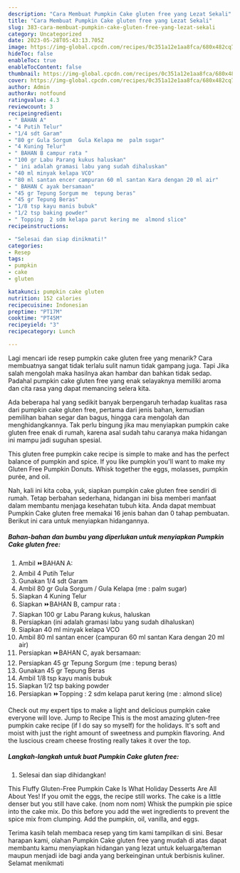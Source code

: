 ```yaml
---
description: "Cara Membuat Pumpkin Cake gluten free yang Lezat Sekali"
title: "Cara Membuat Pumpkin Cake gluten free yang Lezat Sekali"
slug: 383-cara-membuat-pumpkin-cake-gluten-free-yang-lezat-sekali
category: Uncategorized
date: 2023-05-28T05:43:13.705Z
image: https://img-global.cpcdn.com/recipes/0c351a12e1aa8fca/680x482cq70/pumpkin-cake-gluten-free-foto-resep-utama.jpg
hideToc: false
enableToc: true
enableTocContent: false
thumbnail: https://img-global.cpcdn.com/recipes/0c351a12e1aa8fca/680x482cq70/pumpkin-cake-gluten-free-foto-resep-utama.jpg
cover: https://img-global.cpcdn.com/recipes/0c351a12e1aa8fca/680x482cq70/pumpkin-cake-gluten-free-foto-resep-utama.jpg
author: Admin
authorAv: notfound
ratingvalue: 4.3
reviewcount: 3
recipeingredient:
- " BAHAN A"
- "4 Putih Telur"
- "1/4 sdt Garam"
- "80 gr Gula Sorgum  Gula Kelapa me  palm sugar"
- "4 Kuning Telur"
- " BAHAN B campur rata "
- "100 gr Labu Parang kukus haluskan"
- " ini adalah gramasi labu yang sudah dihaluskan"
- "40 ml minyak kelapa VCO"
- "80 ml santan encer campuran 60 ml santan Kara dengan 20 ml air"
- " BAHAN C ayak bersamaan"
- "45 gr Tepung Sorgum me  tepung beras"
- "45 gr Tepung Beras"
- "1/8 tsp kayu manis bubuk"
- "1/2 tsp baking powder"
- " Topping  2 sdm kelapa parut kering me  almond slice"
recipeinstructions:

- "Selesai dan siap dinikmati!"
categories:
- Resep
tags:
- pumpkin
- cake
- gluten

katakunci: pumpkin cake gluten 
nutrition: 152 calories
recipecuisine: Indonesian
preptime: "PT17M"
cooktime: "PT45M"
recipeyield: "3"
recipecategory: Lunch

---
```



Lagi mencari ide resep pumpkin cake gluten free yang menarik? Cara membuatnya sangat tidak terlalu sulit namun tidak gampang juga. Tapi Jika salah mengolah maka hasilnya akan hambar dan bahkan tidak sedap. Padahal pumpkin cake gluten free yang enak selayaknya memiliki aroma dan cita rasa yang dapat memancing selera kita.


Ada beberapa hal yang sedikit banyak berpengaruh terhadap kualitas rasa dari pumpkin cake gluten free, pertama dari jenis bahan, kemudian pemilihan bahan segar dan bagus, hingga cara mengolah dan menghidangkannya. Tak perlu bingung jika mau menyiapkan pumpkin cake gluten free enak di rumah, karena asal sudah tahu caranya maka hidangan ini mampu jadi suguhan spesial.

This gluten free pumpkin cake recipe is simple to make and has the perfect balance of pumpkin and spice. If you like pumpkin you&#39;ll want to make my Gluten Free Pumpkin Donuts. Whisk together the eggs, molasses, pumpkin purée, and oil.


Nah, kali ini kita coba, yuk, siapkan pumpkin cake gluten free sendiri di rumah. Tetap berbahan sederhana, hidangan ini bisa memberi manfaat dalam membantu menjaga kesehatan tubuh kita. Anda dapat membuat Pumpkin Cake gluten free memakai 16 jenis bahan dan 0 tahap pembuatan. Berikut ini cara untuk menyiapkan hidangannya.

<!--inarticleads1-->

##### Bahan-bahan dan bumbu yang diperlukan untuk menyiapkan Pumpkin Cake gluten free:

1. Ambil  ⏩BAHAN A:
1. Ambil 4 Putih Telur
1. Gunakan 1/4 sdt Garam
1. Ambil 80 gr Gula Sorgum / Gula Kelapa (me : palm sugar)
1. Siapkan 4 Kuning Telur
1. Siapkan  ⏩BAHAN B, campur rata :
1. Siapkan 100 gr Labu Parang kukus, haluskan
1. Persiapkan  (ini adalah gramasi labu yang sudah dihaluskan)
1. Siapkan 40 ml minyak kelapa VCO
1. Ambil 80 ml santan encer (campuran 60 ml santan Kara dengan 20 ml air)
1. Persiapkan  ⏩BAHAN C, ayak bersamaan:
1. Persiapkan 45 gr Tepung Sorgum (me : tepung beras)
1. Gunakan 45 gr Tepung Beras
1. Ambil 1/8 tsp kayu manis bubuk
1. Siapkan 1/2 tsp baking powder
1. Persiapkan  ⏩Topping : 2 sdm kelapa parut kering (me : almond slice)


Check out my expert tips to make a light and delicious pumpkin cake everyone will love. Jump to Recipe This is the most amazing gluten-free pumpkin cake recipe (if I do say so myself) for the holidays. It&#39;s soft and moist with just the right amount of sweetness and pumpkin flavoring. And the luscious cream cheese frosting really takes it over the top. 

<!--inarticleads2-->

##### Langkah-langkah untuk buat Pumpkin Cake gluten free:


1. Selesai dan siap dihidangkan!

This Fluffy Gluten-Free Pumpkin Cake Is What Holiday Desserts Are All About Yes! If you omit the eggs, the recipe still works. The cake is a little denser but you still have cake. (nom nom nom) Whisk the pumpkin pie spice into the cake mix. Do this before you add the wet ingredients to prevent the spice mix from clumping. Add the pumpkin, oil, vanilla, and eggs. 

Terima kasih telah membaca resep yang tim kami tampilkan di sini. Besar harapan kami, olahan Pumpkin Cake gluten free yang mudah di atas dapat membantu kamu menyiapkan hidangan yang lezat untuk keluarga/teman maupun menjadi ide bagi anda yang berkeinginan untuk berbisnis kuliner. Selamat menikmati

